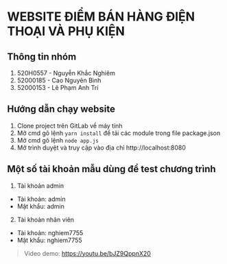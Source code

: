# WEBSITE ĐIỂM BÁN HÀNG ĐIỆN THOẠI VÀ PHỤ KIỆN

## Thông tin nhóm
1. 520H0557 - Nguyễn Khắc Nghiêm
2. 52000185 - Cao Nguyên Bình
3. 52000153 - Lê Phạm Anh Trí

## Hướng dẫn chạy website
1. Clone project trên GitLab về máy tính
2. Mở cmd gõ lệnh `yarn install` để tải các module trong file package.json
3. Mở cmd gõ lệnh `node app.js`
4. Mở trình duyệt và truy cập vào địa chỉ http://localhost:8080

## Một số tài khoản mẫu dùng để test chương trình
1. Tài khoản admin
- Tài khoản: admin
- Mật khẩu: admin
2. Tài khoản nhân viên
- Tài khoản: nghiem7755
- Mật khẩu: nghiem7755

> Video demo: https://youtu.be/bJZ9QppnX20